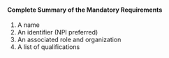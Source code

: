 #### Complete Summary of the Mandatory Requirements

1.  A name
1.  An identifier (NPI preferred) 
1.  An associated role and organization
1.  A list of qualifications